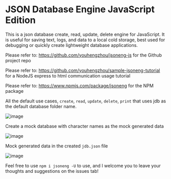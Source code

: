 # JSON Database Engine JavaScript Edition

This is a json database create, read, update, delete engine for JavaScript. It is useful for saving text, logs, and data to a local cold storage, best used for debugging or quickly create lightweight database applications.

Please refer to: https://github.com/youhengzhou/jsoneng-js for the Github project repo

Please refer to: https://github.com/youhengzhou/sample-jsoneng-tutorial for a NodeJS express to html communication usage tutorial

Please refer to: https://www.npmjs.com/package/jsoneng for the NPM package

All the default use cases, `create`, `read`, `update`, `delete`, `print` that uses jdb as the default database folder name.

![image](https://user-images.githubusercontent.com/60205850/221281528-adf70467-6fdb-400c-88eb-5dc021d329ec.png)

Create a mock database with character names as the mock generated data

![image](https://user-images.githubusercontent.com/60205850/221281791-956fa002-55ef-4e99-9392-a60642bbcd8d.png)

Mock generated data in the created `jdb.json` file

![image](https://user-images.githubusercontent.com/60205850/221281956-aa474029-1a89-4ecb-84d9-cce504778e02.png)

Feel free to use `npm i jsoneng -U` to use, and I welcome you to leave your thoughts and suggestions on the issues tab!
